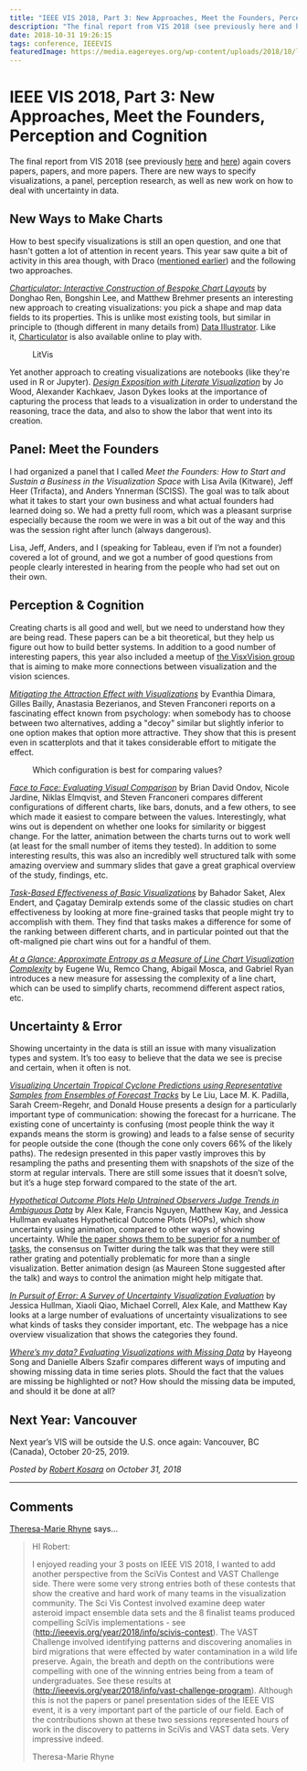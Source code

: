 ```yaml
---
title: "IEEE VIS 2018, Part 3: New Approaches, Meet the Founders, Perception and Cognition"
description: "The final report from VIS 2018 (see previously here and here) again covers papers, papers, and more papers. There are new ways to specify visualizations, a panel, perception research, as well as new work on how to deal with uncertainty in data."
date: 2018-10-31 19:26:15
tags: conference, IEEEVIS
featuredImage: https://media.eagereyes.org/wp-content/uploads/2018/10/litvis.jpg
---
```


# IEEE VIS 2018, Part 3: New Approaches, Meet the Founders, Perception and Cognition

The final report from VIS 2018 (see previously <a href="https://eagereyes.org/blog/2018/ieee-vis-2018-viscomm-visinpractice-beliv-best-papers">here</a> and <a href="https://eagereyes.org/blog/2018/ieee-vis-2018-time-evaluation-dashboards-the-future-of-vis">here</a>) again covers papers, papers, and more papers. There are new ways to specify visualizations, a panel, perception research, as well as new work on how to deal with uncertainty in data.

## New Ways to Make Charts

How to best specify visualizations is still an open question, and one that hasn't gotten a lot of attention in recent years. This year saw quite a bit of activity in this area though, with Draco (<a href="https://eagereyes.org/blog/2018/ieee-vis-2018-viscomm-visinpractice-beliv-best-papers">mentioned earlier</a>) and the following two approaches.

<a href="https://www.microsoft.com/en-us/research/publication/charticulator-interactive-construction-of-bespoke-chart-layouts-2/"><em>Charticulator: Interactive Construction of Bespoke Chart Layouts</em></a> by Donghao Ren, Bongshin Lee, and Matthew Brehmer presents an interesting new approach to creating visualizations: you pick a shape and map data fields to its properties. This is unlike most existing tools, but similar in principle to (though different in many details from) <a href="http://data-illustrator.com">Data Illustrator</a>. Like it,&nbsp;<a href="http://charticulator.com">Charticulator</a> is also available online to play with.

<figure class="wp-block-image"><img src="https://media.eagereyes.org/wp-content/uploads/2018/10/litvis.jpg" alt="" class="wp-image-10916"/><figcaption>LitVis</figcaption></figure>

Yet another approach to creating visualizations are notebooks (like they're used in R or Jupyter).&nbsp;<em><a href="http://litvis.org">Design Exposition with Literate Visualization</a></em>&nbsp;by Jo Wood, Alexander Kachkaev, Jason Dykes looks at the importance of capturing the process that leads to a visualization in order to understand the reasoning, trace the data, and also to show the labor that went into its creation.<br>

## Panel: Meet the Founders

I had organized a panel that I called <em>Meet the Founders: How to Start and Sustain a Business in the Visualization Space</em> with Lisa Avila (Kitware), Jeff Heer (Trifacta), and Anders Ynnerman (SCISS). The goal was to talk about what it takes to start your own business and what actual founders had learned doing so. We had a pretty full room, which was a pleasant surprise especially because the room we were in was a bit out of the way and this was the session right after lunch (always dangerous).

Lisa, Jeff, Anders, and I (speaking for Tableau, even if I’m not a founder) covered a lot of ground, and we got a number of good questions from people clearly interested in hearing from the people who had set out on their own.

## Perception &amp; Cognition

Creating charts is all good and well, but we need to understand how they are being read. These papers can be a bit theoretical, but they help us figure out how to build better systems. In addition to a good number of interesting papers, this year also included a meetup of <a href="http://visxvision.com/">the VisxVision group</a> that is aiming to make more connections between visualization and the vision sciences.

<em><a href="https://aviz.fr/deletion">Mitigating the Attraction Effect with Visualizations</a></em> by Evanthia Dimara, Gilles Bailly, Anastasia Bezerianos, and Steven Franconeri reports on a fascinating effect known from psychology: when somebody has to choose between two alternatives, adding a "decoy" similar but slightly inferior to one option makes that option more attractive. They show that this is present even in scatterplots and that it takes considerable effort to mitigate the effect.

<figure class="wp-block-image"><img src="https://media.eagereyes.org/wp-content/uploads/2018/10/face2face-teaser.png" alt="" class="wp-image-10915"/><figcaption>Which configuration is best for comparing values?</figcaption></figure>

<em><a href="http://hcil.umd.edu/visualcomparison">Face to Face: Evaluating Visual Comparison</a></em> by Brian David Ondov, Nicole Jardine, Niklas Elmqvist, and Steven Franconeri compares different configurations of different charts, like bars, donuts, and a few others, to see which made it easiest to compare between the values. Interestingly, what wins out is dependent on whether one looks for similarity or biggest change. For the latter, animation between the charts turns out to work well (at least for the small number of items they tested). In addition to some interesting results, this was also an incredibly well structured talk with some amazing overview and summary slides that gave a great graphical overview of the study, findings, etc.

<a href="https://github.com/gtvalab/ChartsEffectiveness"><em>Task-Based Effectiveness of Basic Visualizations</em></a> by Bahador Saket, Alex Endert, and Çagatay Demiralp extends some of the classic studies on chart effectiveness by looking at more fine-grained tasks that people might try to accomplish with them. They find that tasks makes a difference for some of the ranking between different charts, and in particular pointed out that the oft-maligned pie chart wins out for a handful of them.

<em><a href="https://github.com/cudbg/pae">At a Glance: Approximate Entropy as a Measure of Line Chart Visualization Complexity</a></em> by Eugene Wu, Remco Chang, Abigail Mosca, and Gabriel Ryan introduces a new measure for assessing the complexity of a line chart, which can be used to simplify charts, recommend different aspect ratios, etc.

## Uncertainty &amp; Error

Showing uncertainty in the data is still an issue with many visualization types and system. It’s too easy to believe that the data we see is precise and certain, when it often is not.

<a href="http://lacepadilla.com/exp/ensemble2018/Analysis.html"><em>Visualizing Uncertain Tropical Cyclone Predictions using Representative Samples from Ensembles of Forecast Tracks</em></a> by Le Liu, Lace M. K. Padilla, Sarah Creem-Regehr, and Donald House presents a design for a particularly important type of communication: showing the forecast for a hurricane. The existing cone of uncertainty is confusing (most people think the way it expands means the storm is growing) and leads to a false sense of security for people outside the cone (though the cone only covers 66% of the likely paths). The redesign presented in this paper vastly improves this by resampling the paths and presenting them with snapshots of the size of the storm at regular intervals. There are still some issues that it doesn’t solve, but it’s a huge step forward compared to the state of the art.

<a href="http://idl.cs.washington.edu/papers/hops-trends/"><em>Hypothetical Outcome Plots Help Untrained Observers Judge Trends in Ambiguous Data</em></a> by Alex Kale, Francis Nguyen, Matthew Kay, and Jessica Hullman evaluates Hypothetical Outcome Plots (HOPs), which show uncertainty using animation, compared to other ways of showing uncertainty. While <a href="https://medium.com/@uwdata/hypothetical-outcome-plots-hops-help-users-separate-signal-from-noise-870d4e2b75d7">the paper shows them to be superior for a number of tasks</a>, the consensus on Twitter during the talk was that they were still rather grating and potentially problematic for more than a single visualization. Better animation design (as Maureen Stone suggested after the talk) and ways to control the animation might help mitigate that.

<a href="http://visualization.ischool.uw.edu/~xiaoliq/uncertainty_vis_eval/"><em>In Pursuit of Error: A Survey of Uncertainty Visualization Evaluation</em></a> by Jessica Hullman, Xiaoli Qiao, Michael Correll, Alex Kale, and Matthew Kay looks at a large number of evaluations of uncertainty visualizations to see what kinds of tasks they consider important, etc. The webpage has a nice overview visualization that shows the categories they found.

<em><a href="http://cmci.colorado.edu/visualab/MissingData/">Where’s my data? Evaluating Visualizations with Missing Data</a></em> by Hayeong Song and Danielle Albers Szafir compares different ways of imputing and showing missing data in time series plots. Should the fact that the values are missing be highlighted or not? How should the missing data be imputed, and should it be done at all?

## Next Year: Vancouver

Next year’s VIS will be outside the U.S. once again: Vancouver, BC (Canada), October 20-25, 2019.


_Posted by <a href="/about">Robert Kosara</a> on October 31, 2018_


<aside class="comments">

---
## Comments

<a href="http://theresamarierhyne.com" rel="nofollow noopener" target="_blank">Theresa-Marie Rhyne</a> says…
>	HI Robert:
>	
>	I enjoyed reading your 3 posts on IEEE VIS 2018,  I wanted to add another perspective from the SciVis Contest and VAST Challenge side.  There were some very strong entries both of these contests that show the creative and hard work of many teams in the visualization community.  The Sci Vis Contest involved examine deep water asteroid impact ensemble data sets and the 8 finalist teams produced compelling SciVis implementations - see (http://ieeevis.org/year/2018/info/scivis-contest).  The VAST Challenge involved identifying patterns and discovering anomalies in bird migrations that were effected by water contamination in a wild life preserve.  Again, the breath and depth on the contributions were compelling with one of the winning entries being from a team of undergraduates. See these results at (http://ieeevis.org/year/2018/info/vast-challenge-program).  Although this is not the papers or panel presentation sides of the IEEE VIS event, it is a very important part of the particle of our field.  Each of the contributions shown at these two sessions represented hours of work in the discovery to patterns in SciVis and VAST data sets.  Very impressive indeed. 
>	
>	Theresa-Marie Rhyne

</aside>

